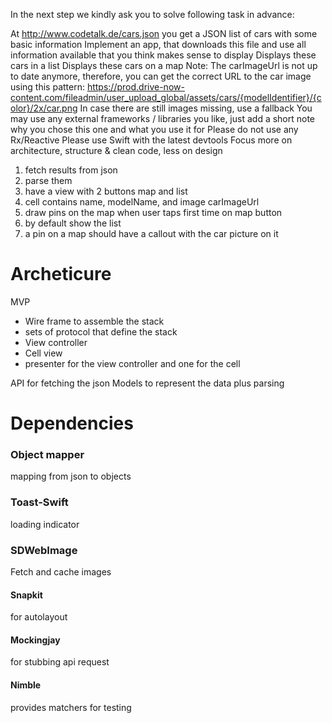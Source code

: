 

In the next step we kindly ask you to solve following task in advance:



At http://www.codetalk.de/cars.json you get a JSON list of cars with some basic information
Implement an app, that downloads this file and use all information available that you think makes sense to display
Displays these cars in a list
Displays these cars on a map
Note: The carImageUrl is not up to date anymore, therefore, you can get the correct URL to the car image using this pattern:
https://prod.drive-now-content.com/fileadmin/user_upload_global/assets/cars/{modelIdentifier}/{color}/2x/car.png
In case there are still images missing, use a fallback
You may use any external frameworks / libraries you like, just add a short note why you chose this one and what you use it for
Please do not use any Rx/Reactive
Please use Swift with the latest devtools
Focus more on architecture, structure & clean code, less on design


1.  fetch results from json 
2.  parse them
3.  have a view with 2 buttons map and list
4.  cell contains name, modelName, and image carImageUrl
5.  draw pins on the map when user taps first time on map button
6.  by default show the list 
7.  a pin on a map should have a callout with the car picture on it 

# Archeticure 
MVP
* Wire frame to assemble the stack
* sets of protocol that define the stack
* View controller 
* Cell view 
* presenter for the view controller and one for the cell 

API for fetching the json 
Models to represent the data plus parsing 

# Dependencies
### Object mapper 
mapping from json to objects
### Toast-Swift
loading indicator 
### SDWebImage
Fetch and cache images 

#### Snapkit 
for autolayout 

#### Mockingjay
for stubbing api request 
#### Nimble
provides matchers for testing 


